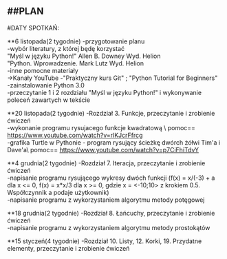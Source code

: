 ##PLAN
-------------
#DATY SPOTKAŃ:

**6 listopada(2 tygodnie)
 -przygotowanie planu \
 -wybór literatury, z której będę korzystać \
  "Myśl w języku Python!" Allen B. Downey Wyd. Helion \
  "Python. Wprowadzenie. Mark Lutz Wyd. Helion \
 -inne pomocne materiały \
  ->Kanały YouTube -"Praktyczny kurs Git" ; "Python Tutorial for Beginners" \
 -zainstalowanie Python 3.0 \
 -przeczytanie 1 i 2 rozdziału "Myśl w języku Python!" i wykonywanie poleceń zawartych w tekście 
 
**20 listopada(2 tygodnie)
 -Rozdział 3. Funkcje, przeczytanie i zrobienie ćwiczeń \
 -wykonanie programu rysujacego funkcje kwadratową \ pomoc== https://www.youtube.com/watch?v=rlKJcrFfrcg \
 -grafika Turtle w Pythonie - program rysujący ścieżkę dwórch żółwi Tim'a i Dave'a\ 
  pomoc== https://www.youtube.com/watch?v=p7CiFhiTdvY 

**4 grudnia(2 tygodnie)
-Rozdział 7. Iteracja, przeczytanie i zrobienie ćwiczeń \
-napisanie programu rysującego wykresy dwóch funkcji
   (f(x) = x/(-3) + a dla x <= 0,
    f(x) = x*x/3 dla x >= 0,
  gdzie x = <-10;10> z krokiem 0.5. Współczynnik a podaje użytkownik)\
-napisanie programu z wykorzystaniem algorytmu metody potęgowej 

**18 grudnia(2 tygodnie)
-Rozdział 8. Łańcuchy, przeczytanie i zrobienie ćwiczeń \
-napisanie programu z wykorzystaniem algorytmu metody prostokątów 

**15 styczeń(4 tygodnie)
-Rozdział 10. Listy, 12. Korki, 19. Przydatne elementy, przeczytanie i zrobienie ćwiczeń 
 
